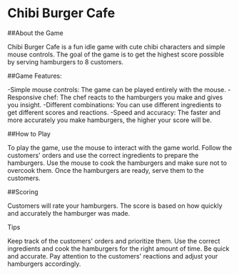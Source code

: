 # Chibi Burger Cafe

##About the Game

Chibi Burger Cafe is a fun idle game with cute chibi characters and simple mouse controls. The goal of the game is to get the highest score possible by serving hamburgers to 8 customers.

##Game Features:

-Simple mouse controls: The game can be played entirely with the mouse.
-Responsive chef: The chef reacts to the hamburgers you make and gives you insight.
-Different combinations: You can use different ingredients to get different scores and reactions.
-Speed and accuracy: The faster and more accurately you make hamburgers, the higher your score will be.

##How to Play

To play the game, use the mouse to interact with the game world. Follow the customers' orders and use the correct ingredients to prepare the hamburgers. Use the mouse to cook the hamburgers and make sure not to overcook them. Once the hamburgers are ready, serve them to the customers.

##Scoring

Customers will rate your hamburgers. The score is based on how quickly and accurately the hamburger was made.

Tips

Keep track of the customers' orders and prioritize them.
Use the correct ingredients and cook the hamburgers for the right amount of time.
Be quick and accurate.
Pay attention to the customers' reactions and adjust your hamburgers accordingly.
